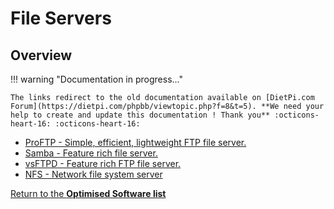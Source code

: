 # File Servers

## Overview

!!! warning "Documentation in progress..." 

    The links redirect to the old documentation available on [DietPi.com Forum](https://dietpi.com/phpbb/viewtopic.php?f=8&t=5). **We need your help to create and update this documentation ! Thank you** :octicons-heart-16: :octicons-heart-16:

- [ProFTP - Simple, efficient, lightweight FTP file server.](https://dietpi.com/phpbb/viewtopic.php?f=8&t=5&start=10#p55)  
- [Samba - Feature rich file server.](https://dietpi.com/phpbb/viewtopic.php?f=8&t=5&start=10#p56)  
- [vsFTPD - Feature rich FTP file server.](https://dietpi.com/phpbb/viewtopic.php?p=2820#p2820)  
- [NFS - Network file system server](https://dietpi.com/phpbb/viewtopic.php?p=2821#p2821)  

[Return to the **Optimised Software list**](../../dietpi_optimised_software)
